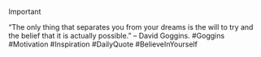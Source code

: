 > [!IMPORTANT]
> “The only thing that separates you from your dreams is the will to try and the belief that it is actually possible.” – David Goggins. #Goggins #Motivation #Inspiration #DailyQuote #BelieveInYourself
